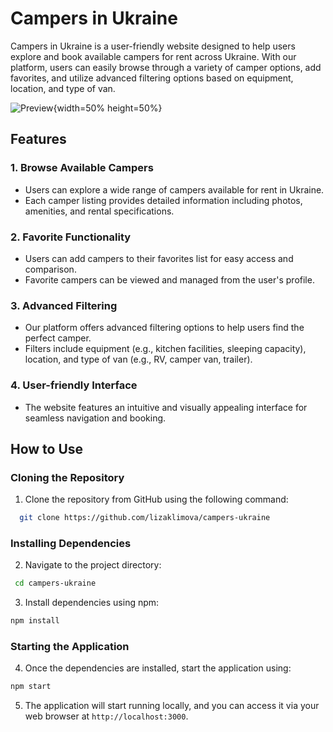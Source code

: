 # Campers in Ukraine

Campers in Ukraine is a user-friendly website designed to help users explore and book available campers for rent across Ukraine. With our platform, users can easily browse through a variety of camper options, add favorites, and utilize advanced filtering options based on equipment, location, and type of van.

![Preview](https://unsplash.com/photos/brown-van-under-the-tree-during-sunset-Mta8r0bxhbo){width=50% height=50%}

## Features

### 1. Browse Available Campers

- Users can explore a wide range of campers available for rent in Ukraine.
- Each camper listing provides detailed information including photos, amenities, and rental specifications.

### 2. Favorite Functionality

- Users can add campers to their favorites list for easy access and comparison.
- Favorite campers can be viewed and managed from the user's profile.

### 3. Advanced Filtering

- Our platform offers advanced filtering options to help users find the perfect camper.
- Filters include equipment (e.g., kitchen facilities, sleeping capacity), location, and type of van (e.g., RV, camper van, trailer).

### 4. User-friendly Interface

- The website features an intuitive and visually appealing interface for seamless navigation and booking.

## How to Use

### Cloning the Repository

1. Clone the repository from GitHub using the following command:

```bash
  git clone https://github.com/lizaklimova/campers-ukraine
```

### Installing Dependencies

2. Navigate to the project directory:

```bash
 cd campers-ukraine
```

3. Install dependencies using npm:

```bash
npm install
```

### Starting the Application

4. Once the dependencies are installed, start the application using:

```bash
npm start
```

5. The application will start running locally, and you can access it via your web browser at `http://localhost:3000`.
